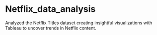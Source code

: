 # Netflix_data_analysis
Analyzed the Netflix Titles dataset creating insightful visualizations with Tableau to uncover trends in Netflix content.
